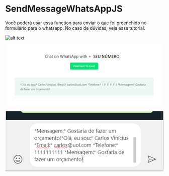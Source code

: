 # SendMessageWhatsAppJS
Você poderá usar essa function para enviar o que foi preenchido no formulário para o whatsapp. No caso de dúvidas, veja esse tutorial.

![alt text](https://github.com/Viniiixz/SendMessageWhatsAppJS/blob/master/Mensagem%20WhatsApp%20com%20JS/Tutorial/Formul%C3%A1rioPreenchido.PNG)

![alt text](https://github.com/Viniiixz/SendMessageWhatsAppJS/blob/master/Mensagem%20WhatsApp%20com%20JS/Tutorial/WhatsAppAbertoNaUrl.PNG)

![alt text](https://github.com/Viniiixz/SendMessageWhatsAppJS/blob/master/Mensagem%20WhatsApp%20com%20JS/Tutorial/MensagemNoChat.PNG)
